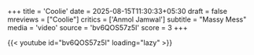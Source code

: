 +++
title = 'Coolie'
date = 2025-08-15T11:30:33+05:30
draft = false
mreviews = ["Coolie"]
critics = ['Anmol Jamwal']
subtitle = "Massy Mess"
media = 'video'
source = 'bv6QOS57z5I'
score = 3
+++

{{< youtube id="bv6QOS57z5I" loading="lazy" >}}
